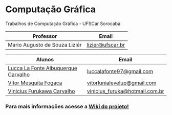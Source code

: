 # Computação Gráfica
Trabalhos de Computação Gráfica - UFSCar Sorocaba

Professor | Email
------------------------------|------------------
Mario Augusto de Souza Liziér | lizier@ufscar.br


Alunos|Email
------------------------------------------------------------|-----------------------------------
[Lucca La Fonte Albuquerque Carvalho](https://github.com/zdafs) | luccalafonte97@gmail.com
[Vitor Mesquita Fogaca](http://github.com/) | vitorlunialevelup@gmail.com
[Vinicius Furukawa Carvalho](https://github.com/iamfurukawa) | vinicius_furuka@hotmail.com.br

<b><h3>Para mais informações acesse a [Wiki do projeto!](https://github.com/iamfurukawa/CG/wiki)</h3></b>
